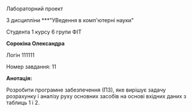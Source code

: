 Лабораторний проект

З дисципліни ***"УВедення в комп'ютерні науки"

Студента 1 курсу 6 групи ФІТ

**Сорокіна Олександра**

Логін 111111

Номер завдання: 11

**Анотація:** 

Розробити програмне забезпечення (ПЗ), яке вирішує задачу розрахунку і аналізу руху основних засобів
на основі вхідних даних з таблиць 1 і 2.
